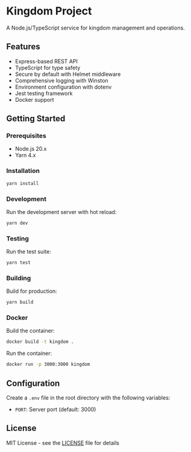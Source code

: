 # Kingdom Project

A Node.js/TypeScript service for kingdom management and operations.

## Features

- Express-based REST API
- TypeScript for type safety
- Secure by default with Helmet middleware
- Comprehensive logging with Winston
- Environment configuration with dotenv
- Jest testing framework
- Docker support

## Getting Started

### Prerequisites

- Node.js 20.x
- Yarn 4.x

### Installation

```bash
yarn install
```

### Development

Run the development server with hot reload:
```bash
yarn dev
```

### Testing

Run the test suite:
```bash
yarn test
```

### Building

Build for production:
```bash
yarn build
```

### Docker

Build the container:
```bash
docker build -t kingdom .
```

Run the container:
```bash
docker run -p 3000:3000 kingdom
```

## Configuration

Create a `.env` file in the root directory with the following variables:
- `PORT`: Server port (default: 3000)

## License

MIT License - see the [LICENSE](LICENSE) file for details
